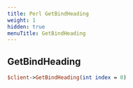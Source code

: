 ```yaml
---
title: Perl GetBindHeading
weight: 1
hidden: true
menuTitle: GetBindHeading
---
```

## GetBindHeading
```perl
$client->GetBindHeading(int index = 0)
```